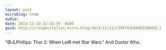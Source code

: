 ```yaml
---
layout: post
microblog: true
audio: 
date: 2013-11-10 22:33:39 -0500
guid: http://craigmcclellan.micro.blog/2013/11/11/t399741684881580032.html
---
```

“@JLPhillips: Thor 2: When LotR met Star Wars.” And Doctor Who.
